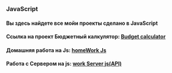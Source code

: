 ### JavaScript 

<h4 align="left">Вы здесь найдете все мойи проекты сделано в JavaScript</h4>
<h4 align="left">Cсылка на проект Бюджетный калкулятор: <a href="https://tolebijaksybai.github.io/JavaScript/budget_app/" target="_blank">Budget calculator</a></h4>
<h4 align="left">Домашняя работа на Js: <a href="https://tolebijaksybai.github.io/JavaScript/home_work/" target="_blank">homeWork Js</a></h4>
<h4 align="left">Работа с Cервером на js: <a href="https://tolebijaksybai.github.io/JavaScript/work_server/" target="_blank">work Server js(API)</a></h4>
